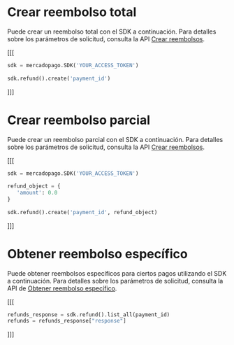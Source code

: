 # Crear reembolso total

Puede crear un reembolso total con el SDK a continuación. Para detalles sobre los parámetros de solicitud, consulta la API [Crear reembolsos](/developers/es/reference/chargebacks/_payments_id_refunds/post). 

[[[
```python
sdk = mercadopago.SDK('YOUR_ACCESS_TOKEN')
 
sdk.refund().create('payment_id')
```
]]]

# Crear reembolso parcial

Puede crear un reembolso parcial con el SDK a continuación. Para detalles sobre los parámetros de solicitud, consulta la API [Crear reembolsos](https://www.mercadopago[FAKER][URL][DOMAIN]/developers/es/reference/chargebacks/_payments_id_refunds/post).

[[[
```python
sdk = mercadopago.SDK('YOUR_ACCESS_TOKEN')
 
refund_object = {
   'amount': 0.0
}
 
sdk.refund().create('payment_id', refund_object)
```
]]]

# Obtener reembolso específico

Puede obtener reembolsos específicos para ciertos pagos utilizando el SDK a continuación. Para detalles sobre los parámetros de solicitud, consulta la API de [Obtener reembolso específico](https://www.mercadopago[FAKER][URL][DOMAIN]/developers/es/reference/chargebacks/_payments_id_refunds_refund_id/get).

[[[
```python
refunds_response = sdk.refund().list_all(payment_id)
refunds = refunds_response["response"]
```
]]]